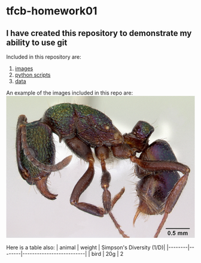# tfcb-homework01

## I have created this repository to demonstrate my ability to use git

Included in this repository are:
1. [images](./messy-project-directory/images/)
2. [python scripts](./messy-project-directory/python_scripts/)
3. [data](./messy-project-directory/data/)

An example of the images included in this repo are: 
![image](./messy-project-directory/images/casent0172345_Rhytidoponera_metallica.jpg)

Here is a table also: 
| animal | weight | Simpson's Diversity (1/D)|
|--------|--------|--------------------------|
| bird   | 20g    | 2